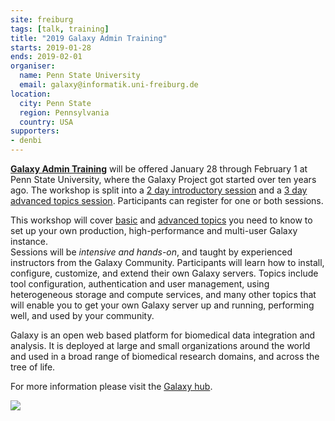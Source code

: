 ```yaml
---
site: freiburg
tags: [talk, training]
title: "2019 Galaxy Admin Training"
starts: 2019-01-28
ends: 2019-02-01
organiser:
  name: Penn State University
  email: galaxy@informatik.uni-freiburg.de
location:
  city: Penn State
  region: Pennsylvania
  country: USA
supporters:
- denbi
---
```


**[Galaxy Admin Training](https://github.com/galaxyproject/dagobah-training)** will be offered January
28 through February 1 at Penn State University, where the Galaxy Project got started over ten years ago. 
The workshop is split into a [2 day introductory session](https://github.com/galaxyproject/dagobah-training#basic-sessions) and a [3 day advanced topics session](https://github.com/galaxyproject/dagobah-training#advanced-sessions).  Participants can register for one or both sessions.

This workshop will cover [basic](https://github.com/galaxyproject/dagobah-training#basic-sessions)
and [advanced topics](https://github.com/galaxyproject/dagobah-training#advanced-sessions) you
need to know to set up your own production, high-performance and multi-user Galaxy instance.  
Sessions will be *intensive and hands-on*, and taught by experienced instructors from the Galaxy Community.
Participants will learn how to install, configure, customize, and extend their own Galaxy servers. 
Topics include tool configuration, authentication and user management, using heterogeneous storage and 
compute services, and many other topics that will enable you to get your own Galaxy server up and running, 
performing well, and used by your community.

Galaxy is an open web based platform for biomedical data integration and analysis. It is deployed at
large and small organizations around the world and used in a broad range of biomedical research domains,
and across the tree of life.

For more information please visit the [Galaxy hub](https://galaxyproject.org/events/2019-admin-training/).

![](https://galaxyproject.org/events/2019-admin-training/2019-admin-training-logo.png)
